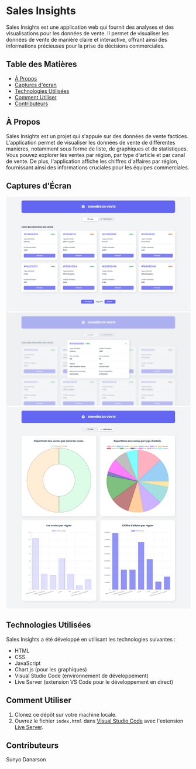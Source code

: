 # Sales Insights

Sales Insights est une application web qui fournit des analyses et des visualisations pour les données de vente. Il permet de visualiser les données de vente de manière claire et interactive, offrant ainsi des informations précieuses pour la prise de décisions commerciales.

## Table des Matières

- [À Propos](#à-propos)
- [Captures d'écran](#captures-décran)
- [Technologies Utilisées](#technologies-utilisées)
- [Comment Utiliser](#comment-utiliser)
- [Contributeurs](#contributeurs)

## À Propos

Sales Insights est un projet qui s'appuie sur des données de vente factices. L'application permet de visualiser les données de vente de différentes manières, notamment sous forme de liste, de graphiques et de statistiques. Vous pouvez explorer les ventes par région, par type d'article et par canal de vente. De plus, l'application affiche les chiffres d'affaires par région, fournissant ainsi des informations cruciales pour les équipes commerciales.

## Captures d'Écran

![Liste des données de vente](/assets/img/screen/Liste.png)
![Détails d'une vente](/assets/img/screen/Details.png)
![Statistiques de vente](/assets/img/screen/Statistiques.png)

## Technologies Utilisées

Sales Insights a été développé en utilisant les technologies suivantes :
- HTML
- CSS
- JavaScript
- Chart.js (pour les graphiques)
- Visual Studio Code (environnement de développement)
- Live Server (extension VS Code pour le développement en direct)

## Comment Utiliser

1. Clonez ce dépôt sur votre machine locale.
2. Ouvrez le fichier `index.html` dans [Visual Studio Code](https://code.visualstudio.com/) avec l'extension [Live Server](https://marketplace.visualstudio.com/items?itemName=ritwickdey.LiveServer).

## Contributeurs

Sunyo Danarson
